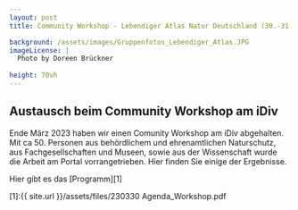 ```yaml
---
layout: post 
title: Community Workshop - Lebendiger Atlas Natur Deutschland (30.-31.03.23)

background: /assets/images/Gruppenfotos_Lebendiger_Atlas.JPG
imageLicense: |
  Photo by Doreen Brückner
  
height: 70vh
---
```


## Austausch beim Community Workshop am iDiv 

Ende März 2023 haben wir einen Comunity Workshop am iDiv abgehalten. Mit ca 50. Personen aus behördlichem und ehrenamtlichen Naturschutz, aus Fachgesellschaften und Museen, sowie aus der Wissenschaft wurde die Arbeit am Portal vorrangetrieben. Hier finden Sie einige der Ergebnisse.

Hier gibt es das [Programm][1]

[1]:{{ site.url }}/assets/files/230330 Agenda_Workshop.pdf

